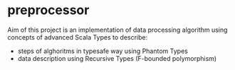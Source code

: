 # preprocessor
Aim of this project is an implementation of data processing algorithm
using concepts of advanced Scala Types to describe:
- steps of alghoritms in typesafe way using Phantom Types
- data description using Recursive Types (F-bounded polymorphism)
